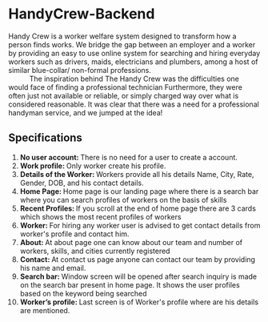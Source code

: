 # HandyCrew-Backend

Handy Crew is a worker welfare system designed to transform how a person finds works. We bridge the gap between an employer and a worker by providing 
an easy to use online system for searching and hiring everyday workers such as drivers, maids, electricians and plumbers, among a host of similar 
blue-collar/ non-formal professions.  
&emsp;&emsp;&emsp;The inspiration behind The Handy Crew was the difficulties one would face of finding a professional technician Furthermore, they were often just not available or reliable, 
or simply charged way over what is considered reasonable. It was clear that there was a need for a professional handyman service, and we jumped at the idea!

## Specifications
1)	<strong> No user account: </strong> There is no need for a user to create a account. 
2)	<strong> Work profile: </strong> Only worker create his profile.
3)	<strong>Details of the Worker: </strong> Workers provide all his details Name, City, Rate, Gender, DOB, and his contact details.
4)	<strong>Home Page: </strong> Home page is our landing page where there is a search bar where you can search profiles of workers on the basis of skills
5)	<strong> Recent Profiles: </strong> If you scroll at the end of home page there are 3 cards which shows the most recent profiles of workers
6)	<strong> Worker: </strong> For hiring any worker user is advised to get contact details from worker's profile and contact him.
7)	<strong> About: </strong> At about page one can know about our team and number of workers, skills, and cities currently registered
8)	<strong> Contact: </strong> At contact us page anyone can contact our team by providing his name and email.
9)	<strong> Search bar: </strong> Window screen will be opened after search inquiry is made on the search bar present in home page. It shows the user profiles based on the keyword being searched
10)	<strong> Worker’s profile: </strong> Last screen is of Worker's profile where are his details are mentioned.

